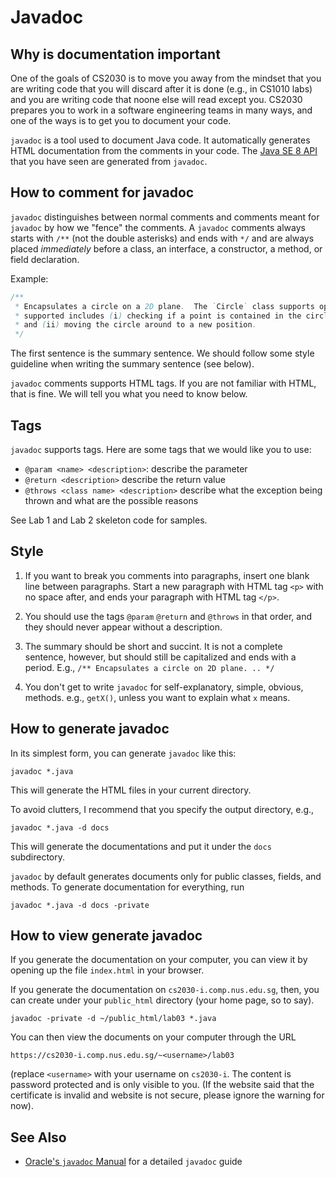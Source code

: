# Javadoc

## Why is documentation important

One of the goals of CS2030 is to move you away from the mindset that you are writing code that you will discard after it is done (e.g., in CS1010 labs) and you are writing code that noone else will read except you.  CS2030 prepares you to work in a software engineering teams in many ways, and one of the ways is to get you to document your code.

`javadoc` is a tool used to document Java code.  It automatically generates HTML documentation from the comments in your code.  The [Java SE 8 API](https://docs.oracle.com/javase/8/docs/api/) that you have seen are generated from `javadoc`.

## How to comment for javadoc

`javadoc` distinguishes between normal comments and comments meant for `javadoc` by how we "fence" the comments.  A `javadoc` comments always starts with `/**` (not the double asterisks) and ends with `*/` and are always placed _immediately_ before a class, an interface, a constructor, a method, or field declaration.

Example:
```Java
/** 
 * Encapsulates a circle on a 2D plane.  The `Circle` class supports operators 
 * supported includes (i) checking if a point is contained in the circle,
 * and (ii) moving the circle around to a new position.
 */
```

The first sentence is the summary sentence.  We should follow some style guideline when writing the summary sentence (see below).

`javadoc` comments supports HTML tags.  If you are not familiar with HTML, 
that is fine.  We will tell you what you need to know below.

## Tags

`javadoc` supports tags.  Here are some tags that we would like you to use:

- `@param <name> <description>`: describe the parameter <name>
- `@return <description>` describe the return value
- `@throws <class name> <description>` describe what the exception <class name> being thrown and what are the possible reasons

See Lab 1 and Lab 2 skeleton code for samples.

## Style

1. If you want to break you comments into paragraphs, insert one blank line between paragraphs.  Start a new paragraph with HTML tag `<p>` with no space after, and ends your paragraph with HTML tag `</p>`.

2. You should use the tags `@param` `@return` and `@throws` in that order, and they should never appear without a description.

3. The summary should be short and succint.  It is not a complete sentence, however, but should still be capitalized and ends with a period.  E.g., ```/** Encapsulates a circle on 2D plane. .. */```

4. You don't get to write `javadoc` for self-explanatory, simple, obvious, methods.  e.g., `getX()`, unless you want to explain what `x` means.  

## How to generate javadoc

In its simplest form, you can generate `javadoc` like this:

```
javadoc *.java
```

This will generate the HTML files in your current directory.  

To avoid clutters, I recommend that you specify the output directory, e.g.,

```
javadoc *.java -d docs
```

This will generate the documentations and put it under the `docs` subdirectory.

`javadoc` by default generates documents only for public classes, fields, and methods.  To generate documentation for everything, run
```
javadoc *.java -d docs -private
```

## How to view generate javadoc

If you generate the documentation on your computer, you can view it by opening up the file `index.html` in your browser.

If you generate the documentation on `cs2030-i.comp.nus.edu.sg`, then, you can create under your `public_html` directory (your home page, so to say).

```
javadoc -private -d ~/public_html/lab03 *.java
```

You can then view the documents on your computer through the URL

```
https://cs2030-i.comp.nus.edu.sg/~<username>/lab03
```

(replace `<username>` with your username on `cs2030-i`.  The content is password protected and is only visible to you.  (If the website said that the certificate is invalid and website is not secure, please ignore the warning for now).

## See Also

- [Oracle's `javadoc` Manual](http://docs.oracle.com/javase/8/docs/technotes/tools/windows/javadoc.html) for a detailed `javadoc` guide



